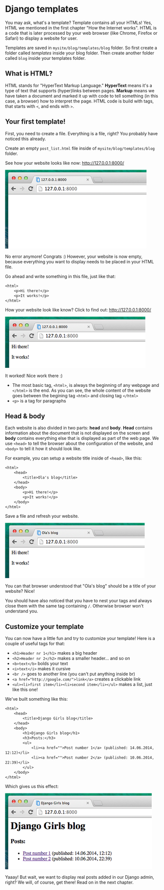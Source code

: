 # Django templates

You may ask, what's a template? Template contains all your HTMLs! Yes, HTML we mentioned in the first chapter "How the Internet works". HTML is a code that is later processed by your web browser (like Chrome, Firefox or Safari) to display a website for user.

Templates are saved in `mysite/blog/templates/blog` folder. So first create a folder called _templates_ inside your blog folder. Then create another folder called `blog` inside your templates folder.

## What is HTML?

HTML stands for "HyperText Markup Language." __HyperText__ means it's a type of text that supports (hyper)links between pages. __Markup__ means we have taken a document and marked it up with code to tell something (in this case, a browser) how to interpret the page. HTML code is build with tags, that starts with `<`, and ends with `>`.

## Your first template!

First, you need to create a file. Everything is a file, right? You probably have noticed this already.

Create an empty `post_list.html` file inside of `mysite/blog/templates/blog` folder.

See how your website looks like now: http://127.0.0.1:8000/

![Figure 11.1](images/step1.png)

No error anymore! Congrats :) However, your website is now empty, because everything you want to display needs to be placed in your HTML file.

Go ahead and write something in this file, just like that:

    <html>
        <p>Hi there!</p>
        <p>It works!</p>
    </html>

How your website look like know? Click to find out: http://127.0.0.1:8000/

![Figure 11.2](images/step3.png)

It worked! Nice work there :)

- The most basic tag, `<html>`, is always the beginning of any webpage and `</html>` is the end. As you can see, the whole content of the website goes between the begining tag `<html>` and closing tag `</html>`
- `<p>` is a tag for paragraphs

## Head & body

Each website is also divided in two parts: __head__ and __body__. __Head__ contains information about the document that is not displayed on the screen and __body__ contains everything else that is displayed as part of the web page. We use `<head>` to tell the browser about the configuration of the website, and `<body>` to tell it how it should look like.

For example, you can setup a website title inside of `<head>`, like this:

    <html>
        <head>
            <title>Ola's blog</title>
        </head>
        <body>
            <p>Hi there!</p>
            <p>It works!</p>
        </body>
    </html>

Save a file and refresh your website.

![Figure 11.3](images/step4.png)

You can that browser understood that "Ola's blog" should be a title of your website? Nice!

You should have also noticed that you have to nest your tags and always close them with the same tag containing `/`. Otherwise browser won't understand you.

## Customize your template

You can now have a little fun and try to customize your template! Here is a couple of useful tags for that:

- `<h1>Header nr 1</h1>` makes a big header
- `<h2>Header nr 2</h2>` makes a smaller header... and so on
- `<b>text</b>` bolds your text
- `<i>text</i>` makes it cursive
- `<br />` goes to another line (you can't put anything inside br)
- `<a href="http://google.com/">link</a>` creates a clickable link
- `<ul><li>first item</li><li>second item</li></ul>` makes a list, just like this one!

We've built something like this:

    <html>
        <head>
            <title>Django Girls blog</title>
        </head>
        <body>
            <h1>Django Girls blog</h1>
            <h3>Posts:</h3>
            <ul>
                <li><a href="">Post number 1</a> (published: 14.06.2014, 12:12)</li>
                <li><a href="">Post number 2</a> (published: 10.06.2014, 22:39)</li>
            </ul>
        </body>
    </html>

Which gives us this effect:

![Figure 11.4](images/step5.png)

Yaaay! But wait, we want to display real posts added in our Django admin, right? We will, of course, get there! Read on in the next chapter.



